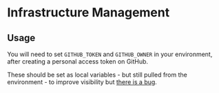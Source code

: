 # Infrastructure Management

## Usage

You will need to set `GITHUB_TOKEN` and `GITHUB_OWNER` in your environment, after creating a personal access token on GitHub.

These should be set as local variables - but still pulled from the environment - to improve visibility but [there is a bug](https://github.com/integrations/terraform-provider-github/issues/1592).
